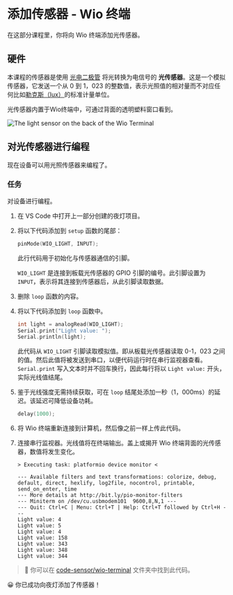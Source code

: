 # 添加传感器 - Wio 终端

在这部分课程里，你将向 Wio 终端添加光传感器。

## 硬件

本课程的传感器是使用 [光电二极管](https://wikipedia.org/wiki/Photodiode) 将光转换为电信号的 **光传感器**。这是一个模拟传感器，它发送一个从 0 到 1，023 的整数值，表示光照值的相对量而不对应任何比如[勒克斯（lux）](https://wikipedia.org/wiki/Lux)的标准计量单位。

光传感器内置于Wio终端中，可通过背面的透明塑料窗口看到。

![The light sensor on the back of the Wio Terminal](../../../images/wio-light-sensor.png)

## 对光传感器进行编程

现在设备可以用光照传感器来编程了。

### 任务

对设备进行编程。

1. 在 VS Code 中打开上一部分创建的夜灯项目。

2. 将以下代码添加到 `setup` 函数的尾部：

    ```cpp
    pinMode(WIO_LIGHT, INPUT);
    ```

    此行代码用于初始化与传感器通信的引脚。

    `WIO_LIGHT` 是连接到板载光传感器的 GPIO 引脚的编号。此引脚设置为 `INPUT`，表示将其连接到传感器后，从此引脚读取数据。

3. 删除 `loop` 函数的内容。

4. 将以下代码添加到 `loop` 函数中。

    ```cpp
    int light = analogRead(WIO_LIGHT);
    Serial.print("Light value: ");
    Serial.println(light);
    ```

    此代码从 `WIO_LIGHT` 引脚读取模拟值。即从板载光传感器读取 0-1，023 之间的值。然后此值将被发送到串口，以便代码运行时在串行监视器查看。 `Serial.print` 写入文本时并不回车换行，因此每行将以 `Light value:` 开头，实际光线值结尾。

5. 鉴于光线强度无需持续获取，可在 `loop` 结尾处添加一秒（1，000ms）的延迟。该延迟可降低设备功耗。

    ```cpp
    delay(1000);
    ```

1. 将 Wio 终端重新连接到计算机，然后像之前一样上传此代码。

1. 连接串行监视器。光线值将在终端输出。盖上或揭开 Wio 终端背面的光传感器，数值将发生变化。

    ```output
    > Executing task: platformio device monitor <

    --- Available filters and text transformations: colorize, debug, default, direct, hexlify, log2file, nocontrol, printable, send_on_enter, time
    --- More details at http://bit.ly/pio-monitor-filters
    --- Miniterm on /dev/cu.usbmodem101  9600,8,N,1 ---
    --- Quit: Ctrl+C | Menu: Ctrl+T | Help: Ctrl+T followed by Ctrl+H ---
    Light value: 4
    Light value: 5
    Light value: 4
    Light value: 158
    Light value: 343
    Light value: 348
    Light value: 344
    ```

> 💁 你可以在 [code-sensor/wio-terminal](code-sensor/wio-terminal) 文件夹中找到此代码。

😀 你已成功向夜灯添加了传感器！
